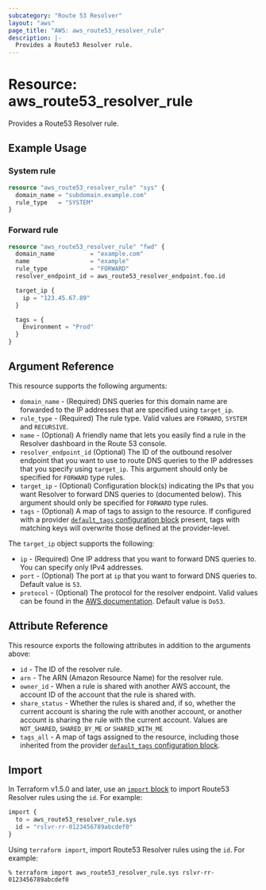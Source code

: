 ```yaml
---
subcategory: "Route 53 Resolver"
layout: "aws"
page_title: "AWS: aws_route53_resolver_rule"
description: |-
  Provides a Route53 Resolver rule.
---
```


# Resource: aws_route53_resolver_rule

Provides a Route53 Resolver rule.

## Example Usage

### System rule

```terraform
resource "aws_route53_resolver_rule" "sys" {
  domain_name = "subdomain.example.com"
  rule_type   = "SYSTEM"
}
```

### Forward rule

```terraform
resource "aws_route53_resolver_rule" "fwd" {
  domain_name          = "example.com"
  name                 = "example"
  rule_type            = "FORWARD"
  resolver_endpoint_id = aws_route53_resolver_endpoint.foo.id

  target_ip {
    ip = "123.45.67.89"
  }

  tags = {
    Environment = "Prod"
  }
}
```

## Argument Reference

This resource supports the following arguments:

* `domain_name` - (Required) DNS queries for this domain name are forwarded to the IP addresses that are specified using `target_ip`.
* `rule_type` - (Required) The rule type. Valid values are `FORWARD`, `SYSTEM` and `RECURSIVE`.
* `name` - (Optional) A friendly name that lets you easily find a rule in the Resolver dashboard in the Route 53 console.
* `resolver_endpoint_id` (Optional) The ID of the outbound resolver endpoint that you want to use to route DNS queries to the IP addresses that you specify using `target_ip`.
This argument should only be specified for `FORWARD` type rules.
* `target_ip` - (Optional) Configuration block(s) indicating the IPs that you want Resolver to forward DNS queries to (documented below).
This argument should only be specified for `FORWARD` type rules.
* `tags` - (Optional) A map of tags to assign to the resource. If configured with a provider [`default_tags` configuration block](https://registry.terraform.io/providers/hashicorp/aws/latest/docs#default_tags-configuration-block) present, tags with matching keys will overwrite those defined at the provider-level.

The `target_ip` object supports the following:

* `ip` - (Required) One IP address that you want to forward DNS queries to. You can specify only IPv4 addresses.
* `port` - (Optional) The port at `ip` that you want to forward DNS queries to. Default value is `53`.
* `protocol` - (Optional) The protocol for the resolver endpoint. Valid values can be found in the [AWS documentation](https://docs.aws.amazon.com/Route53/latest/APIReference/API_route53resolver_TargetAddress.html). Default value is `Do53`.

## Attribute Reference

This resource exports the following attributes in addition to the arguments above:

* `id` - The ID of the resolver rule.
* `arn` - The ARN (Amazon Resource Name) for the resolver rule.
* `owner_id` - When a rule is shared with another AWS account, the account ID of the account that the rule is shared with.
* `share_status` - Whether the rules is shared and, if so, whether the current account is sharing the rule with another account, or another account is sharing the rule with the current account.
Values are `NOT_SHARED`, `SHARED_BY_ME` or `SHARED_WITH_ME`
* `tags_all` - A map of tags assigned to the resource, including those inherited from the provider [`default_tags` configuration block](https://registry.terraform.io/providers/hashicorp/aws/latest/docs#default_tags-configuration-block).

## Import

In Terraform v1.5.0 and later, use an [`import` block](https://developer.hashicorp.com/terraform/language/import) to import Route53 Resolver rules using the `id`. For example:

```terraform
import {
  to = aws_route53_resolver_rule.sys
  id = "rslvr-rr-0123456789abcdef0"
}
```

Using `terraform import`, import Route53 Resolver rules using the `id`. For example:

```console
% terraform import aws_route53_resolver_rule.sys rslvr-rr-0123456789abcdef0
```
